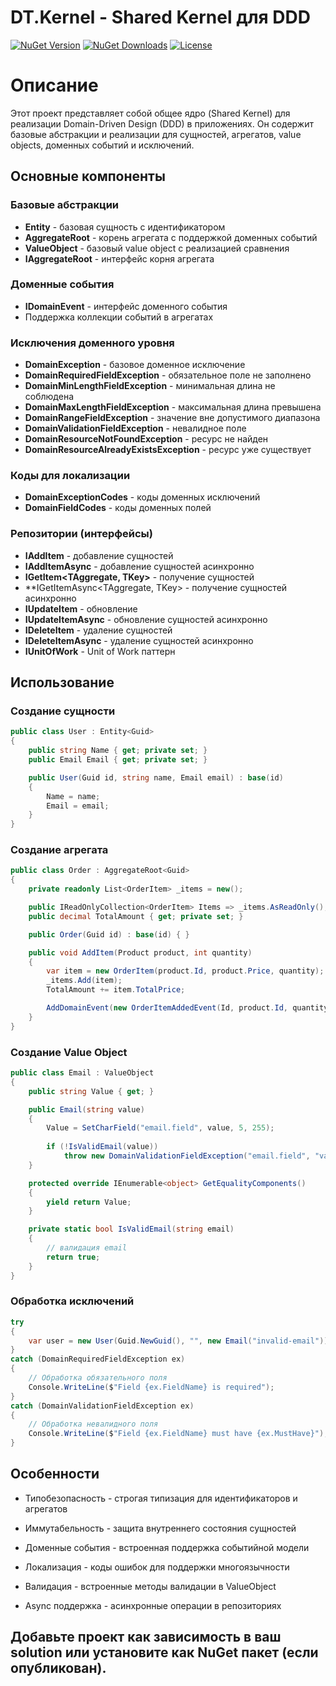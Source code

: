 ﻿# DT.Kernel - Shared Kernel для DDD

[![NuGet Version](https://img.shields.io/nuget/v/DT.Kernel.svg?logo=nuget)](https://www.nuget.org/packages/DT.Kernel)
[![NuGet Downloads](https://img.shields.io/nuget/dt/DT.Kernel.svg)](https://www.nuget.org/packages/DT.Kernel)
[![License](https://img.shields.io/badge/License-MIT-green.svg)](LICENSE.md)

# Описание
Этот проект представляет собой общее ядро (Shared Kernel) для реализации Domain-Driven Design (DDD) в приложениях. Он содержит базовые абстракции и реализации для сущностей, агрегатов, value objects, доменных событий и исключений.

## Основные компоненты

### Базовые абстракции

- **Entity<TKey>** - базовая сущность с идентификатором
- **AggregateRoot<TKey>** - корень агрегата с поддержкой доменных событий
- **ValueObject** - базовый value object с реализацией сравнения
- **IAggregateRoot** - интерфейс корня агрегата

### Доменные события

- **IDomainEvent** - интерфейс доменного события
- Поддержка коллекции событий в агрегатах

### Исключения доменного уровня

- **DomainException** - базовое доменное исключение
- **DomainRequiredFieldException** - обязательное поле не заполнено
- **DomainMinLengthFieldException** - минимальная длина не соблюдена
- **DomainMaxLengthFieldException** - максимальная длина превышена
- **DomainRangeFieldException** - значение вне допустимого диапазона
- **DomainValidationFieldException** - невалидное поле
- **DomainResourceNotFoundException** - ресурс не найден
- **DomainResourceAlreadyExistsException** - ресурс уже существует

### Коды для локализации

- **DomainExceptionCodes** - коды доменных исключений
- **DomainFieldCodes** - коды доменных полей

### Репозитории (интерфейсы)

- **IAddItem<TAggregate>** - добавление сущностей
- **IAddItemAsync<TAggregate>** - добавление сущностей асинхронно
- **IGetItem<TAggregate, TKey>** - получение сущностей
- **IGetItemAsync<TAggregate, TKey> - получение сущностей асинхронно
- **IUpdateItem<TAggregate>** - обновление 
- **IUpdateItemAsync<TAggregate>** - обновление сущностей асинхронно
- **IDeleteItem<TAggregate>** - удаление сущностей
- **IDeleteItemAsync<TAggregate>** - удаление сущностей асинхронно
- **IUnitOfWork** - Unit of Work паттерн

## Использование

### Создание сущности

```csharp
public class User : Entity<Guid>
{
    public string Name { get; private set; }
    public Email Email { get; private set; }

    public User(Guid id, string name, Email email) : base(id)
    {
        Name = name;
        Email = email;
    }
}
```

### Создание агрегата
```csharp
public class Order : AggregateRoot<Guid>
{
    private readonly List<OrderItem> _items = new();

    public IReadOnlyCollection<OrderItem> Items => _items.AsReadOnly();
    public decimal TotalAmount { get; private set; }

    public Order(Guid id) : base(id) { }

    public void AddItem(Product product, int quantity)
    {
        var item = new OrderItem(product.Id, product.Price, quantity);
        _items.Add(item);
        TotalAmount += item.TotalPrice;

        AddDomainEvent(new OrderItemAddedEvent(Id, product.Id, quantity));
    }
}
```

### Создание Value Object

```csharp
public class Email : ValueObject
{
    public string Value { get; }

    public Email(string value)
    {
        Value = SetCharField("email.field", value, 5, 255);
        
        if (!IsValidEmail(value))
            throw new DomainValidationFieldException("email.field", "valid email format");
    }

    protected override IEnumerable<object> GetEqualityComponents()
    {
        yield return Value;
    }

    private static bool IsValidEmail(string email)
    {
        // валидация email
        return true;
    }
}
```

### Обработка исключений
```csharp
try
{
    var user = new User(Guid.NewGuid(), "", new Email("invalid-email"));
}
catch (DomainRequiredFieldException ex)
{
    // Обработка обязательного поля
    Console.WriteLine($"Field {ex.FieldName} is required");
}
catch (DomainValidationFieldException ex)
{
    // Обработка невалидного поля
    Console.WriteLine($"Field {ex.FieldName} must have {ex.MustHave}");
}
```

## Особенности
- Типобезопасность - строгая типизация для идентификаторов и агрегатов

- Иммутабельность - защита внутреннего состояния сущностей

- Доменные события - встроенная поддержка событийной модели

- Локализация - коды ошибок для поддержки многоязычности

- Валидация - встроенные методы валидации в ValueObject

- Async поддержка - асинхронные операции в репозиториях

## Добавьте проект как зависимость в ваш solution или установите как NuGet пакет (если опубликован).
